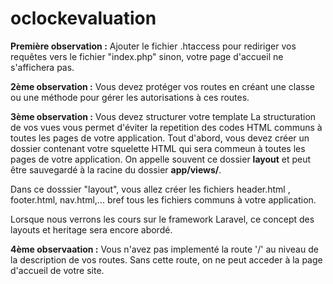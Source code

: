 # oclockevaluation

**Première observation :** Ajouter le fichier .htaccess pour rediriger vos requêtes vers le fichier "index.php" sinon, votre page d'accueil ne s'affichera pas.

**2ème observation :** Vous devez protéger vos routes en créant une classe ou une méthode pour gérer les autorisations à ces routes.

**3ème observation :** Vous devez structurer votre template La structuration de vos vues vous permet d'éviter la repetition des codes HTML communs à toutes les pages de votre application.
Tout d'abord, vous devez créer un dossier contenant votre squelette HTML qui sera commeun à toutes les pages de votre application. On appelle souvent ce dossier **layout** et peut être sauvegardé à la racine du dossier **app/views/**.

Dans ce dosssier "layout", vous allez créer les fichiers header.html , footer.html, nav.html,... bref tous les fichiers communs à votre application.

Lorsque nous verrons les cours sur le framework Laravel, ce concept des layouts et heritage sera encore abordé.

**4ème observaation :** Vous n'avez pas implementé la route '/' au niveau de la description de vos routes. Sans cette route, on ne peut acceder à la page d'accueil de votre site.
